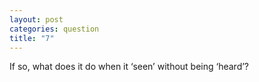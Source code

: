 ```yaml
---
layout: post
categories: question
title: "7"
---
```

If so, what does it do when it ‘seen’ without being ‘heard’?
